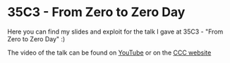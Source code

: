 # 35C3 - From Zero to Zero Day
Here you can find my slides and exploit for the talk I gave at 35C3 - "From Zero to Zero Day" :)

The video of the talk can be found on [YouTube](https://www.youtube.com/watch?v=xp1YDOtWohw) or on the [CCC website](https://media.ccc.de/v/35c3-9657-from_zero_to_zero_day)
